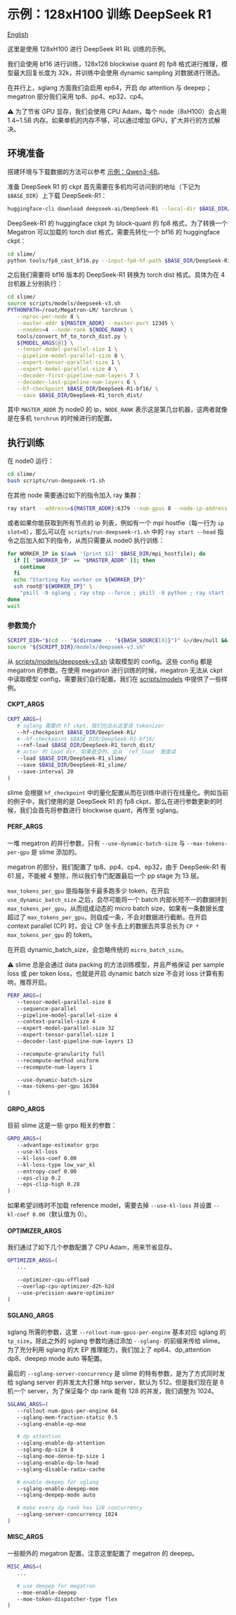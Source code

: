 # 示例：128xH100 训练 DeepSeek R1

[English](../../en/models/deepseek-r1.md)

这里是使用 128xH100 进行 DeepSeek R1 RL 训练的示例。

我们会使用 bf16 进行训练，128x128 blockwise quant 的 fp8 格式进行推理，模型最大回复长度为 32k，并训练中会使用 dynamic sampling 对数据进行筛选。

在并行上，sglang 方面我们会启用 ep64，开启 dp attention 与 deepep；megatron 部分我们采用 tp8、pp4、ep32、cp4。

⚠️  为了节省 GPU 显存，我们会使用 CPU Adam，每个 node（8xH100）会占用 1.4~1.5B 内存。如果单机的内存不够，可以通过增加 GPU，扩大并行的方式解决。

## 环境准备

搭建环境与下载数据的方法可以参考 [示例：Qwen3-4B](./qwen3-4B.md)。

准备 DeepSeek R1 的 ckpt 首先需要在多机均可访问到的地址（下记为 `$BASE_DIR`）上下载 DeepSeek-R1：

```bash
huggingface-cli download deepseek-ai/DeepSeek-R1 --local-dir $BASE_DIR/DeepSeek-R1
```

DeepSeek-R1 的 huggingface ckpt 为 block-quant 的 fp8 格式，为了转换一个 Megatron 可以加载的 torch dist 格式，需要先转化一个 bf16 的 huggingface ckpt：

```bash
cd slime/
python tools/fp8_cast_bf16.py --input-fp8-hf-path $BASE_DIR/DeepSeek-R1 --output-bf16-hf-path $BASE_DIR/DeepSeek-R1-bf16/
```

之后我们需要将 bf16 版本的 DeepSeek-R1 转换为 torch dist 格式。具体为在 4 台机器上分别执行：

```bash
cd slime/
source scripts/models/deepseek-v3.sh
PYTHONPATH=/root/Megatron-LM/ torchrun \
   --nproc-per-node 8 \
   --master-addr ${MASTER_ADDR} --master-port 12345 \
   --nnodes=4 --node-rank ${NODE_RANK} \
   tools/convert_hf_to_torch_dist.py \
   ${MODEL_ARGS[@]} \
   --tensor-model-parallel-size 1 \
   --pipeline-model-parallel-size 8 \
   --expert-tensor-parallel-size 1 \
   --expert-model-parallel-size 4 \
   --decoder-first-pipeline-num-layers 7 \
   --decoder-last-pipeline-num-layers 6 \
   --hf-checkpoint $BASE_DIR/DeepSeek-R1-bf16/ \
   --save $BASE_DIR/DeepSeek-R1_torch_dist/
```

其中 `MASTER_ADDR` 为 node0 的 ip，`NODE_RANK` 表示这是第几台机器，这两者就像是在多机 `torchrun` 的时候进行的配置。

## 执行训练

在 node0 运行：

```bash
cd slime/
bash scripts/run-deepseek-r1.sh
```

在其他 node 需要通过如下的指令加入 ray 集群：

```bash
ray start --address=${MASTER_ADDR}:6379 --num-gpus 8 --node-ip-address ${WORKER_IP} --disable-usage-stats"
```

或者如果你能获取到所有节点的 ip 列表，例如有一个 mpi hostfie（每一行为 `ip slot=8`），那么可以在 `scripts/run-deepseek-r1.sh` 中的 `ray start --head` 指令之后加入如下的指令，从而只需要从 node0 执行训练：

```bash
for WORKER_IP in $(awk '{print $1}' $BASE_DIR/mpi_hostfile); do
  if [[ "$WORKER_IP" == "$MASTER_ADDR" ]]; then
    continue
  fi
  echo "Starting Ray worker on ${WORKER_IP}"
  ssh root@"${WORKER_IP}" \
    "pkill -9 sglang ; ray stop --force ; pkill -9 python ; ray start --address=${MASTER_ADDR}:6379 --num-gpus 8 --node-ip-address ${WORKER_IP} --disable-usage-stats" &
done
wait
```

### 参数简介

```bash
SCRIPT_DIR="$(cd -- "$(dirname -- "${BASH_SOURCE[0]}")" &>/dev/null && pwd)"
source "${SCRIPT_DIR}/models/deepseek-v3.sh"
```

从 [scripts/models/deepseek-v3.sh](../../../scripts/models/deepseek-v3.sh) 读取模型的 config。这些 config 都是 megatron 的参数。在使用 megatron 进行训练的时候，megatron 无法从 ckpt 中读取模型 config，需要我们自行配置。我们在 [scripts/models](../../../scripts/models/) 中提供了一些样例。


#### CKPT_ARGS

```bash
CKPT_ARGS=(
   # sglang 需要的 hf ckpt，我们也会从这里读 tokenizer
   --hf-checkpoint $BASE_DIR/DeepSeek-R1/
   #--hf-checkpoint $BASE_DIR/DeepSeek-R1-bf16/
   --ref-load $BASE_DIR/DeepSeek-R1_torch_dist/
   # actor 的 load dir，如果是空的，会从 `ref_load` 里面读
   --load $BASE_DIR/DeepSeek-R1_slime/
   --save $BASE_DIR/DeepSeek-R1_slime/
   --save-interval 20
)
```

slime 会根据 `hf_checkpoint` 中的量化配置从而在训练中进行在线量化。例如当前的例子中，我们使用的是 DeepSeek R1 的 fp8 ckpt，那么在进行参数更新的时候，我们会首先将参数进行 blockwise quant，再传至 sglang。

#### PERF_ARGS

一堆 megatron 的并行参数，只有 `--use-dynamic-batch-size` 与 `--max-tokens-per-gpu` 是 slime 添加的。

megatron 的部分，我们配置了 tp8、pp4、cp4、ep32，由于 DeepSeek-R1 有 61 层，不能被 4 整除，所以我们专门配置最后一个 pp stage 为 13 层。

`max_tokens_per_gpu` 是指每张卡最多跑多少 token，在开启 `use_dynamic_batch_size` 之后，会尽可能将一个 batch 内部长短不一的数据拼到 `max_tokens_per_gpu`，从而组成动态的 micro batch size，如果有一条数据长度超过了 `max_tokens_per_gpu`，则自成一条，不会对数据进行截断。在开启 context parallel (CP) 时，会让 CP 张卡去上的数据去共享总长为 `CP * max_tokens_per_gpu` 的 token。

在开启 dynamic_batch_size，会忽略传统的 `micro_batch_size`。

⚠️  slime 总是会通过 data packing 的方法训练模型，并且严格保证 per sample loss 或 per token loss，也就是开启 dynamic batch size 不会对 loss 计算有影响，推荐开启。

```bash
PERF_ARGS=(
   --tensor-model-parallel-size 8
   --sequence-parallel
   --pipeline-model-parallel-size 4
   --context-parallel-size 4
   --expert-model-parallel-size 32
   --expert-tensor-parallel-size 1
   --decoder-last-pipeline-num-layers 13

   --recompute-granularity full
   --recompute-method uniform
   --recompute-num-layers 1

   --use-dynamic-batch-size
   --max-tokens-per-gpu 16384
)
```

#### GRPO_ARGS

目前 slime 这是一些 grpo 相关的参数：

```bash
GRPO_ARGS=(
   --advantage-estimator grpo
   --use-kl-loss
   --kl-loss-coef 0.00
   --kl-loss-type low_var_kl
   --entropy-coef 0.00
   --eps-clip 0.2
   --eps-clip-high 0.28
)
```

如果希望训练时不加载 reference model，需要去掉 `--use-kl-loss` 并设置 `--kl-coef 0.00`（默认值为 0）。

#### OPTIMIZER_ARGS

我们通过了如下几个参数配置了 CPU Adam，用来节省显存。

```bash
OPTIMIZER_ARGS=(
   ...

   --optimizer-cpu-offload
   --overlap-cpu-optimizer-d2h-h2d
   --use-precision-aware-optimizer
)
```

#### SGLANG_ARGS

sglang 所需的参数，这里 `--rollout-num-gpus-per-engine` 基本对应 sglang 的 `tp_size`，除此之外的 sglang 参数均通过添加 `--sglang-` 的前缀来传给 slime。为了充分利用 sglang 的大 EP 推理能力，我们加上了 ep64、dp_attention dp8、deepep mode auto 等配置。

最后的 `--sglang-server-concurrency` 是 slime 的特有参数，是为了方式同时发给 sglang server 的并发太大打爆 http server，默认为 512。但是我们现在是 8 机一个 server，为了保证每个 dp rank 能有 128 的并发，我们调整为 1024。

```bash
SGLANG_ARGS=(
   --rollout-num-gpus-per-engine 64
   --sglang-mem-fraction-static 0.5
   --sglang-enable-ep-moe

   # dp attention
   --sglang-enable-dp-attention
   --sglang-dp-size 8
   --sglang-moe-dense-tp-size 1
   --sglang-enable-dp-lm-head
   --sglang-disable-radix-cache

   # enable deepep for sglang
   --sglang-enable-deepep-moe
   --sglang-deepep-mode auto

   # make every dp rank has 128 concurrency
   --sglang-server-concurrency 1024
)
```

#### MISC_ARGS

一些额外的 megatron 配置。注意这里配置了 megatron 的 deepep。

```bash
MISC_ARGS=(
   ...

   # use deepep for megatron
   --moe-enable-deepep
   --moe-token-dispatcher-type flex
)
```
